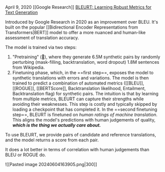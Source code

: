 April 9, 2020
[[Google Research]]
[BLEURT: Learning Robust Metrics for Text Generation](https://arxiv.org/abs/2004.04696)

Introduced by Google Research in 2020 as an improvement over BLEU. It's built on the popular [[Bidirectional Encoder Representations from Transformers|BERT]] model to offer a more nuanced and human-like assessment of translation accuracy.

The model is trained via two steps:
1. "Pretraining" (🤢), where they generate 6.5M synthetic pairs by randomly perturbing (mask-filling, backtranslation, word dropout) 1.8M sentences from Wikipedia.
2. Finetuning phase, which, in the ==first step==, exposes the model to synthetic translations with errors and variations. The model is then trained to predict a combination of automated metrics ([[BLEU]], [[ROGUE]], [[BERTScore]], Backtranslation likelihood, Entailment, Backtranslation flag) for synthetic pairs. The intuition is that by learning from multiple metrics, BLEURT can capture their strengths while avoiding their weaknesses. This step is costly and typically skipped by loading a checkpoint that has completed it. In the ==second finetuning step==, BLEURT is finetuned on *human ratings of machine translation*. This aligns the model's predictions with human judgements of quality, ***which is the thing we actually care about.***

To use BLEURT, we provide pairs of candidate and reference translations, and the model returns a score from each pair.

It does a lot better in terms of correlation with human judgements than BLEU or ROGUE do.

![[Pasted image 20240604163905.png|300]]